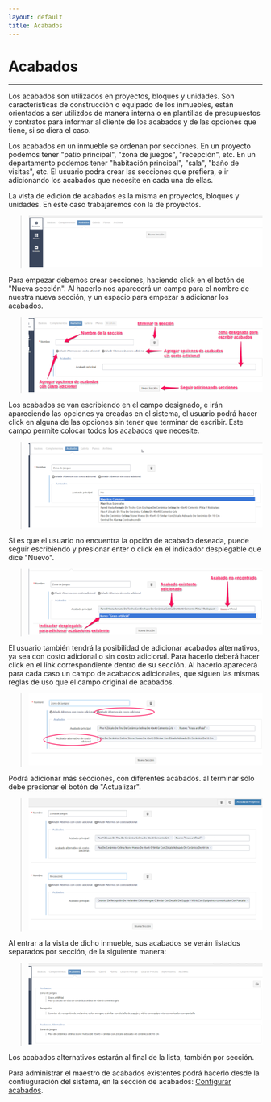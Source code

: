 ```yaml
---
layout: default
title: Acabados
---
```


# Acabados
---------------------------------------
  
  Los acabados son utilizados en proyectos, bloques y unidades. Son características de construcción o equipado de los inmuebles, están orientados a ser utilizdos de manera interna o en plantillas de presupuestos y contratos para informar al cliente de los acabados y de las opciones que tiene, si se diera el caso.

  Los acabados en un inmueble se ordenan por secciones. En un proyecto podemos tener "patio principal", "zona de juegos", "recepción", etc. En un departamento podemos tener "habitación principal", "sala", "baño de visitas", etc. El usuario podra crear las secciones que prefiera, e ir adicionando los acabados que necesite en cada una de ellas.

  La vista de edición de acabados es la misma en proyectos, bloques y unidades. En este caso trabajaremos con la de proyectos.
  >![Acabados](images/acabados.png)

  Para empezar debemos crear secciones, haciendo click en el botón de "Nueva sección". Al hacerlo nos aparecerá un campo para el nombre de nuestra nueva sección, y un espacio para empezar a adicionar los acabados.
  >![Nueva sección](images/nuevaseccion.png)

  Los acabados se van escribiendo en el campo designado, e irán apareciendo las opciones ya creadas en el sistema, el usuario podrá hacer click en alguna de las opciones sin tener que terminar de escribir. Este campo permite colocar todos los acabados que necesite.
  >![Adicionando acabados](images/escribeacabado.png)

  Si es que el usuario no encuentra la opción de acabado deseada, puede seguir escribiendo y presionar enter o click en el indicador desplegable que dice "Nuevo".
  >![Nuevo acabado](images/nuevoacabado.png)  
  
  El usuario también tendrá la posibilidad de adicionar acabados alternativos, ya sea con costo adicional o sin costo adicional. Para hacerlo deberá hacer click en el link correspondiente dentro de su sección. Al hacerlo aparecerá para cada caso un campo de acabados adicionales, que siguen las mismas reglas de uso que el campo original de acabados.
  >![Acabados alternativos](images/alternativos.png)  

  Podrá adicionar más secciones, con diferentes acabados. al terminar sólo debe presionar el botón de "Actualizar".
  >![Más secciones](images/massecciones.png)     

  Al entrar a la vista de dicho inmueble, sus acabados se verán listados separados por sección, de la siguiente manera:
  >![Vista de acabados](images/vistaacabados.png)  

  Los acabados alternativos estarán al final de la lista, también por sección.

  Para administrar el maestro de acabados existentes podrá hacerlo desde la confiuguración del sistema, en la sección de acabados:  [Configurar acabados](configacabados.html).

